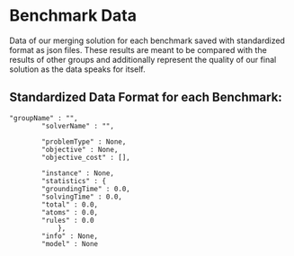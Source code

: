 # Benchmark Data 
Data of our merging solution for each benchmark saved with standardized format as json files. 
These results are meant to be compared with the results of other groups and additionally represent the quality of our final solution as the data speaks for itself.

## Standardized Data Format for each Benchmark:
	"groupName" : "",
		    "solverName" : "",

		    "problemType" : None,
		    "objective" : None,
		    "objective_cost" : [],

		    "instance" : None,
		    "statistics" : {
			"groundingTime" : 0.0,
			"solvingTime" : 0.0,
			"total" : 0.0,
			"atoms" : 0.0,
			"rules" : 0.0
			    },
		    "info" : None,
		    "model" : None
